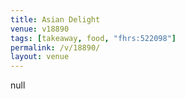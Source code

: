 ```yaml
---
title: Asian Delight
venue: v18890
tags: [takeaway, food, "fhrs:522098"]
permalink: /v/18890/
layout: venue
---
```

null